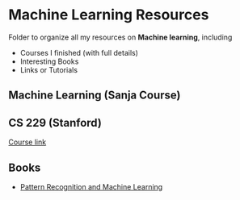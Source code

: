 # Machine Learning Resources

Folder to organize all my resources on **Machine learning**, including 

- Courses I finished (with full details)
- Interesting Books
- Links or Tutorials


## Machine Learning (Sanja Course)


## CS 229 (Stanford) ##


[Course link](http://cs229.stanford.edu/)




## Books

- [Pattern Recognition and Machine Learning](empty)


